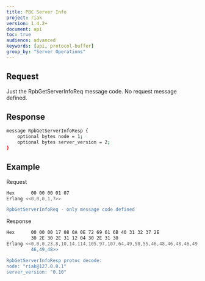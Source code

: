 ```yaml
---
title: PBC Server Info
project: riak
version: 1.4.2+
document: api
toc: true
audience: advanced
keywords: [api, protocol-buffer]
group_by: "Server Operations"
---
```


## Request

Just the RpbGetServerInfoReq message code. No request message defined.

## Response


```bash
message RpbGetServerInfoResp {
    optional bytes node = 1;
    optional bytes server_version = 2;
}
```

## Example

Request

```bash
Hex      00 00 00 01 07
Erlang <<0,0,0,1,7>>

RpbGetServerInfoReq - only message code defined
```


Response

```bash
Hex      00 00 00 17 08 0A 0E 72 69 61 6B 40 31 32 37 2E
         30 2E 30 2E 31 12 04 30 2E 31 30
Erlang <<0,0,0,23,8,10,14,114,105,97,107,64,49,50,55,46,48,46,48,46,49,18,4,48,
         46,49,48>>

RpbGetServerInfoResp protoc decode:
node: "riak@127.0.0.1"
server_version: "0.10"
```
